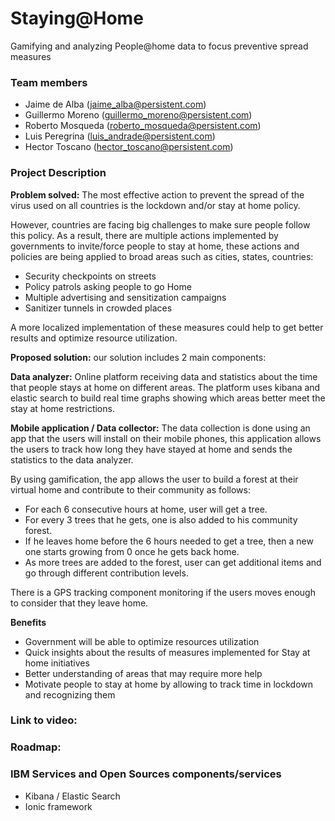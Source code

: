 # Staying@Home

  Gamifying and analyzing People@home data to focus preventive spread measures

   ### Team members
   * Jaime de Alba (jaime_alba@persistent.com)
   * Guillermo Moreno (guillermo_moreno@persistent.com)
   * Roberto Mosqueda (roberto_mosqueda@persistent.com)
   * Luis Peregrina (luis_andrade@persistent.com)
   * Hector Toscano (hector_toscano@persistent.com)
   
  ### Project Description
  
  **Problem solved:**
  The most effective action to prevent the spread of the virus used on all countries is the lockdown and/or stay at home policy. 
  
  However, countries are facing big challenges to make sure people follow this policy. As a result, there are multiple actions implemented by governments to invite/force people to stay at home, these actions and policies are being applied to broad areas such as cities, states, countries:
  
  - Security checkpoints on streets
  - Policy patrols asking people to go Home
  - Multiple advertising and sensitization campaigns
  - Sanitizer tunnels in crowded places
  
  A more localized implementation of these measures could help to get better results and optimize resource utilization.

  **Proposed solution:** our solution includes 2 main components:

**Data analyzer:**
Online platform receiving data and statistics about the time that people stays at home on different areas. 
The platform uses kibana and elastic search to build real time graphs showing which areas better meet the stay at home restrictions.

**Mobile application / Data collector:**
The data collection is done using an app that the users will install on their mobile phones, this application allows the users to track how long they have stayed at home and sends the statistics to the data analyzer.

By using gamification, the app allows the user to build a forest at their virtual home and contribute to their community as follows:

-	For each 6 consecutive hours at home, user will get a tree.
-	For every 3 trees that he gets, one is also added to his community forest.
-	If he leaves home before the 6 hours needed to get a tree, then a new one starts growing from 0 once he gets back home.
-	As more trees are added to the forest, user can get additional items and go through different contribution levels.

There is a GPS tracking component monitoring if the users moves enough to consider that they leave home.

**Benefits**
- Government will be able to optimize resources utilization
- Quick insights about the results of measures implemented for Stay at home initiatives
- Better understanding of areas that may require more help
- Motivate people to stay at home by allowing to track time in lockdown and recognizing them

### Link to video:

### Roadmap:

### IBM Services and Open Sources components/services
- Kibana / Elastic Search
- Ionic framework
